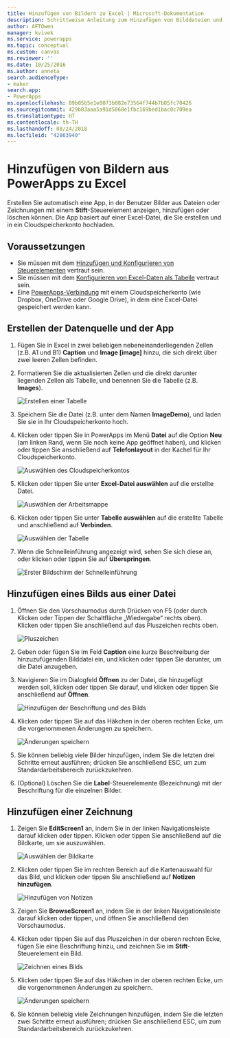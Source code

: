 ```yaml
---
title: Hinzufügen von Bildern zu Excel | Microsoft-Dokumentation
description: Schrittweise Anleitung zum Hinzufügen von Bilddateien und Stiftzeichnungen zu Excel in einem Cloudspeicherkonto
author: AFTOwen
manager: kvivek
ms.service: powerapps
ms.topic: conceptual
ms.custom: canvas
ms.reviewer: ''
ms.date: 10/25/2016
ms.author: anneta
search.audienceType:
- maker
search.app:
- PowerApps
ms.openlocfilehash: 89b05b5e1e8073b082e73564f744b7b85fc70426
ms.sourcegitcommit: 429b83aaa5a91d5868e1fbc169bed1bac0c709ea
ms.translationtype: HT
ms.contentlocale: th-TH
ms.lasthandoff: 08/24/2018
ms.locfileid: "42863940"
---
```

# <a name="add-images-to-excel-from-powerapps"></a>Hinzufügen von Bildern aus PowerApps zu Excel
Erstellen Sie automatisch eine App, in der Benutzer Bilder aus Dateien oder Zeichnungen mit einem **Stift**-Steuerelement anzeigen, hinzufügen oder löschen können. Die App basiert auf einer Excel-Datei, die Sie erstellen und in ein Cloudspeicherkonto hochladen.

## <a name="prerequisites"></a>Voraussetzungen

* Sie müssen mit dem [Hinzufügen und Konfigurieren von Steuerelementen](add-configure-controls.md) vertraut sein.
* Sie müssen mit dem [Konfigurieren von Excel-Daten als Tabelle](https://support.office.com/article/Format-an-Excel-table-6789619F-C889-495C-99C2-2F971C0E2370?ui=en-US&rs=en-US&ad=US) vertraut sein.
* Eine [PowerApps-Verbindung](add-data-connection.md) mit einem Cloudspeicherkonto (wie Dropbox, OneDrive oder Google Drive), in dem eine Excel-Datei gespeichert werden kann.

## <a name="create-the-data-source-and-the-app"></a>Erstellen der Datenquelle und der App
1. Fügen Sie in Excel in zwei beliebigen nebeneinanderliegenden Zellen (z.B. A1 und B1) **Caption** und **Image [image]** hinzu, die sich direkt über zwei leeren Zellen befinden.
2. Formatieren Sie die aktualisierten Zellen und die direkt darunter liegenden Zellen als Tabelle, und benennen Sie die Tabelle (z.B. **Images**).
   
    ![Erstellen einer Tabelle](./media/add-images-to-excel/create-table.png)
3. Speichern Sie die Datei (z.B. unter dem Namen **ImageDemo**), und laden Sie sie in Ihr Cloudspeicherkonto hoch.
4. Klicken oder tippen Sie in PowerApps im Menü **Datei** auf die Option **Neu** (am linken Rand, wenn Sie noch keine App geöffnet haben), und klicken oder tippen Sie anschließend auf **Telefonlayout** in der Kachel für Ihr Cloudspeicherkonto.
   
    ![Auswählen des Cloudspeicherkontos](./media/add-images-to-excel/select-account.png)
5. Klicken oder tippen Sie unter **Excel-Datei auswählen** auf die erstellte Datei.
   
    ![Auswählen der Arbeitsmappe](./media/add-images-to-excel/select-workbook.png)
6. Klicken oder tippen Sie unter **Tabelle auswählen** auf die erstellte Tabelle und anschließend auf **Verbinden**.
   
    ![Auswählen der Tabelle](./media/add-images-to-excel/select-table.png)
7. Wenn die Schnelleinführung angezeigt wird, sehen Sie sich diese an, oder klicken oder tippen Sie auf **Überspringen**.
   
    ![Erster Bildschirm der Schnelleinführung](./media/add-images-to-excel/quick-tour.png)

## <a name="add-an-image-from-a-file"></a>Hinzufügen eines Bilds aus einer Datei
1. Öffnen Sie den Vorschaumodus durch Drücken von F5 (oder durch Klicken oder Tippen der Schaltfläche „Wiedergabe“ rechts oben). Klicken oder tippen Sie anschließend auf das Pluszeichen rechts oben.
   
    ![Pluszeichen](./media/add-images-to-excel/plus-icon.png)
2. Geben oder fügen Sie im Feld **Caption** eine kurze Beschreibung der hinzuzufügenden Bilddatei ein, und klicken oder tippen Sie darunter, um die Datei anzugeben.
3. Navigieren Sie im Dialogfeld **Öffnen** zu der Datei, die hinzugefügt werden soll, klicken oder tippen Sie darauf, und klicken oder tippen Sie anschließend auf **Öffnen**.
   
    ![Hinzufügen der Beschriftung und des Bilds](./media/add-images-to-excel/add-image.png)
4. Klicken oder tippen Sie auf das Häkchen in der oberen rechten Ecke, um die vorgenommenen Änderungen zu speichern.
   
    ![Änderungen speichern](./media/add-images-to-excel/checkmark-icon.png)
5. Sie können beliebig viele Bilder hinzufügen, indem Sie die letzten drei Schritte erneut ausführen; drücken Sie anschließend ESC, um zum Standardarbeitsbereich zurückzukehren.
6. (Optional) Löschen Sie die **Label**-Steuerelemente (Bezeichnung) mit der Beschriftung für die einzelnen Bilder.

## <a name="add-a-drawing"></a>Hinzufügen einer Zeichnung
1. Zeigen Sie **EditScreen1** an, indem Sie in der linken Navigationsleiste darauf klicken oder tippen. Klicken oder tippen Sie anschließend auf die Bildkarte, um sie auszuwählen.
   
    ![Auswählen der Bildkarte](./media/add-images-to-excel/select-card.png)
2. Klicken oder tippen Sie im rechten Bereich auf die Kartenauswahl für das Bild, und klicken oder tippen Sie anschließend auf **Notizen hinzufügen**.
   
    ![Hinzufügen von Notizen](./media/add-images-to-excel/add-notes.png)
3. Zeigen Sie **BrowseScreen1** an, indem Sie in der linken Navigationsleiste darauf klicken oder tippen, und öffnen Sie anschließend den Vorschaumodus.
4. Klicken oder tippen Sie auf das Pluszeichen in der oberen rechten Ecke, fügen Sie eine Beschriftung hinzu, und zeichnen Sie im **Stift**-Steuerelement ein Bild.
   
    ![Zeichnen eines Bilds](./media/add-images-to-excel/draw-picture.png)
5. Klicken oder tippen Sie auf das Häkchen in der oberen rechten Ecke, um die vorgenommenen Änderungen zu speichern.
   
    ![Änderungen speichern](./media/add-images-to-excel/checkmark-icon.png)
6. Sie können beliebig viele Zeichnungen hinzufügen, indem Sie die letzten zwei Schritte erneut ausführen; drücken Sie anschließend ESC, um zum Standardarbeitsbereich zurückzukehren.

